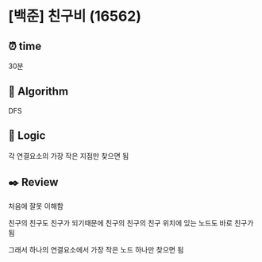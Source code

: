 # [백준] 친구비 (16562)
## ⏰ time
30분

## 📌 Algorithm
DFS

## 📍 Logic
각 연결요소의 가장 작은 지점만 찾으면 됨

## ✒️ Review
처음에 잘못 이해함 

친구의 친구도 친구가 되기때문에 친구의 친구의 친구 위치에 있는 노드도 바로 친구가 됨

그래서 하나의 연결요소에서 가장 작은 노드 하나만 찾으면 됨 